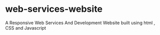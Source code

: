 # web-services-website
A Responsive Web Services And Development Website built using html , CSS and Javascript
